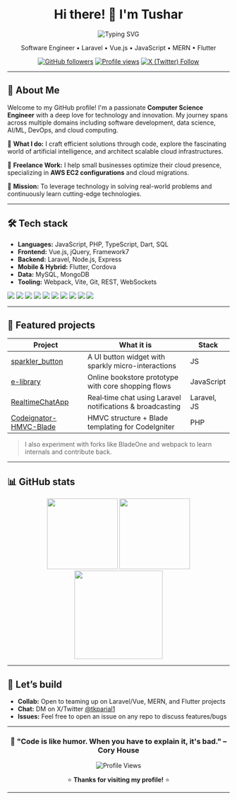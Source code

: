 <!-- Profile: tusharthe -->
<div align="center">

# Hi there! 👋 I'm Tushar

 
  ![Typing SVG](https://readme-typing-svg.herokuapp.com?font=Fira+Code&pause=1000&color=36BCF7&center=true&vCenter=true&width=435&lines=Computer+Science+Engineer;Full+Stack+Developer;DevOps+Enthusiast;AI%2FML+Explorer;Cloud+Solutions+Architect)
   

Software Engineer • Laravel • Vue.js • JavaScript • MERN • Flutter

[![GitHub followers](https://img.shields.io/github/followers/tusharthe?style=for-the-badge)](https://github.com/tusharthe)
[![Profile views](https://komarev.com/ghpvc/?username=tusharthe&style=for-the-badge&color=0e75b6)](#)
[![X (Twitter) Follow](https://img.shields.io/badge/follow-@tkparial1-1DA1F2?style=for-the-badge&logo=x)](https://twitter.com/tkparial1)

</div>

---
<!--
## ✨ About

- **Role:** Software Engineer focused on product-ready web and mobile experiences  
- **Strengths:** Laravel backends, Vue.js frontends, real-time features, performant databases  
- **Also build with:** MERN stack, Flutter, Cordova, Framework7  
- **I value:** Clean architecture, readable code, and delightful UX
-->

## 🚀 About Me

Welcome to my GitHub profile! I'm a passionate **Computer Science Engineer** with a deep love for technology and innovation. My journey spans across multiple domains including software development, data science, AI/ML, DevOps, and cloud computing.

🔹 **What I do:** I craft efficient solutions through code, explore the fascinating world of artificial intelligence, and architect scalable cloud infrastructures.

🔹 **Freelance Work:** I help small businesses optimize their cloud presence, specializing in **AWS EC2 configurations** and cloud migrations.

🔹 **Mission:** To leverage technology in solving real-world problems and continuously learn cutting-edge technologies.

---

## 🛠️ Tech stack

- **Languages:** JavaScript, PHP, TypeScript, Dart, SQL
- **Frontend:** Vue.js, jQuery, Framework7
- **Backend:** Laravel, Node.js, Express
- **Mobile & Hybrid:** Flutter, Cordova
- **Data:** MySQL, MongoDB
- **Tooling:** Webpack, Vite, Git, REST, WebSockets

<p>
  <img src="https://img.shields.io/badge/PHP-777BB4?logo=php&logoColor=fff" />
  <img src="https://img.shields.io/badge/Laravel-FF2D20?logo=laravel&logoColor=fff" />
  <img src="https://img.shields.io/badge/Vue.js-4FC08D?logo=vuedotjs&logoColor=fff" />
  <img src="https://img.shields.io/badge/JavaScript-F7DF1E?logo=javascript&logoColor=000" />
  <img src="https://img.shields.io/badge/Node.js-339933?logo=nodedotjs&logoColor=fff" />
  <img src="https://img.shields.io/badge/Flutter-02569B?logo=flutter&logoColor=fff" />
  <img src="https://img.shields.io/badge/MySQL-4479A1?logo=mysql&logoColor=fff" />
  <img src="https://img.shields.io/badge/MongoDB-47A248?logo=mongodb&logoColor=fff" />
  <img src="https://img.shields.io/badge/Cordova-E8E8E8?logo=apachecordova&logoColor=000" />
  <img src="https://img.shields.io/badge/Webpack-8DD6F9?logo=webpack&logoColor=000" />
</p>

---

## 🚀 Featured projects

| Project | What it is | Stack |
| --- | --- | --- |
| [sparkler_button](https://github.com/tusharthe/sparkler_button) | A UI button widget with sparkly micro-interactions | JS |
| [e-library](https://github.com/tusharthe/e-library) | Online bookstore prototype with core shopping flows | JavaScript |
| [RealtimeChatApp](https://github.com/tusharthe/RealtimeChatApp) | Real‑time chat using Laravel notifications & broadcasting | Laravel, JS |
| [Codeignator-HMVC-Blade](https://github.com/tusharthe/Codeignator-HMVC-Blade) | HMVC structure + Blade templating for CodeIgniter | PHP |

> I also experiment with forks like BladeOne and webpack to learn internals and contribute back.

---

## 📊 GitHub stats

<div align="center">
  <img height="160" src="https://github-readme-stats.vercel.app/api?username=tusharthe&show_icons=true&theme=transparent&hide_border=true" />
  <img height="160" src="https://github-readme-stats.vercel.app/api/top-langs/?username=tusharthe&layout=compact&theme=transparent&hide_border=true" />
  <br/>
  <img height="200" src="https://streak-stats.demolab.com?user=tusharthe&theme=transparent&hide_border=true" />
</div>

---

## 🤝 Let’s build

- **Collab:** Open to teaming up on Laravel/Vue, MERN, and Flutter projects
- **Chat:** DM on X/Twitter [@tkparial1](https://twitter.com/tkparial1)
- **Issues:** Feel free to open an issue on any repo to discuss features/bugs

---

<div align="center">
  
  ### 🎯 "Code is like humor. When you have to explain it, it's bad." – Cory House
  
  ![Profile Views](https://komarev.com/ghpvc/?username=tusharthe&color=brightgreen&style=flat-square)
  
  ⭐️ **Thanks for visiting my profile!** ⭐️
  
</div>

---
